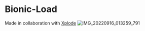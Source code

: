 # Bionic-Load
Made in collaboration with  [Xplode](https://github.com/xplode-hax)
![IMG_20220916_013259_791](https://user-images.githubusercontent.com/83051653/190849545-3c85bf77-0b0b-43df-b50f-0b9988603593.jpg)
